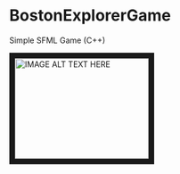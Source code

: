 # BostonExplorerGame
Simple SFML Game (C++)

<a href="http://www.youtube.com/watch?feature=player_embedded&v=iebCf9exflY
" target="_blank"><img src="http://img.youtube.com/vi/iebCf9exflY/0.jpg" 
alt="IMAGE ALT TEXT HERE" width="240" height="180" border="10" /></a>
